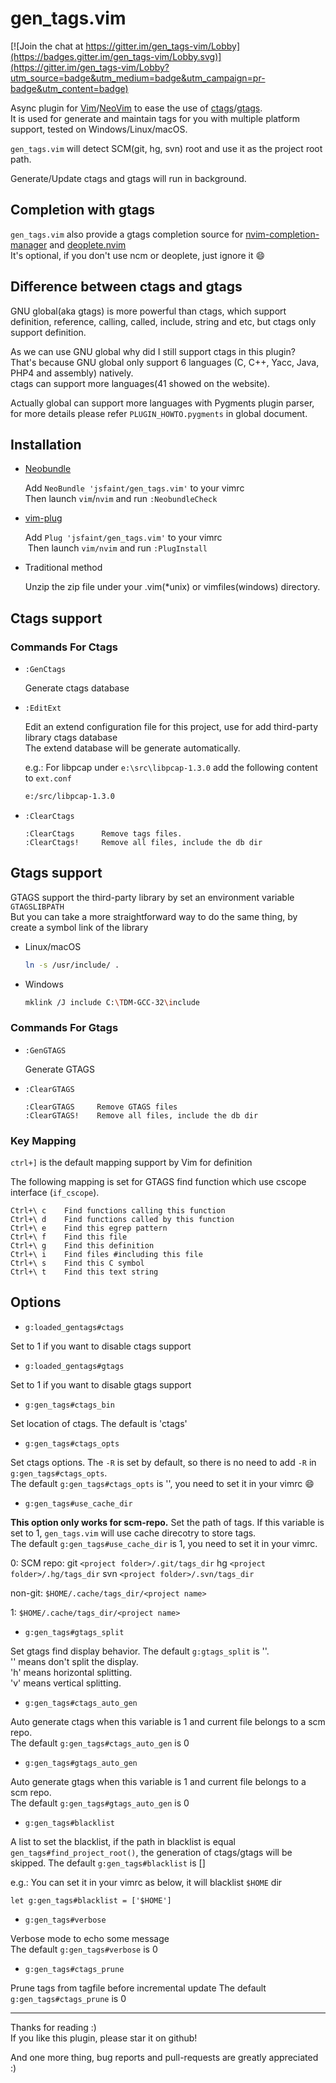 # gen_tags.vim

[![Join the chat at https://gitter.im/gen_tags-vim/Lobby](https://badges.gitter.im/gen_tags-vim/Lobby.svg)](https://gitter.im/gen_tags-vim/Lobby?utm_source=badge&utm_medium=badge&utm_campaign=pr-badge&utm_content=badge)

  Async plugin for [Vim](https://github.com/vim/vim)/[NeoVim](https://github.com/neovim/neovim) to ease the use of [ctags](http://ctags.io/)/[gtags](http://www.gnu.org/software/global/).</br>
  It is used for generate and maintain tags for you with multiple platform support, tested on Windows/Linux/macOS.

  `gen_tags.vim` will detect SCM(git, hg, svn) root and use it as the project root path.

  Generate/Update ctags and gtags will run in background.

## Completion with gtags

  `gen_tags.vim` also provide a gtags completion source for [nvim-completion-manager](https://github.com/roxma/nvim-completion-manager) and [deoplete.nvim](https://github.com/Shougo/deoplete.nvim)</br>
  It's optional, if you don't use ncm or deoplete, just ignore it :smile:

## Difference between ctags and gtags

  GNU global(aka gtags) is more powerful than ctags, which support definition, reference, calling, called, include, string and etc, but ctags only support definition.

  As we can use GNU global why did I still support ctags in this plugin?</br>
  That's because GNU global only support 6 languages (C, C++, Yacc, Java, PHP4 and assembly) natively.</br>
  ctags can support more languages(41 showed on the website).

  Actually global can support more languages with Pygments plugin parser, for more details please refer `PLUGIN_HOWTO.pygments` in global document.

## Installation

* [Neobundle](https://github.com/shougo/neobundle.vim)

  Add `NeoBundle 'jsfaint/gen_tags.vim'` to your vimrc</br>
  Then launch `vim`/`nvim` and run `:NeobundleCheck`

* [vim-plug](https://github.com/junegunn/vim-plug)

  Add `Plug 'jsfaint/gen_tags.vim'` to your vimrc</br>
  Then launch `vim/nvim` and run `:PlugInstall`

* Traditional method

  Unzip the zip file under your .vim(*unix) or vimfiles(windows) directory.

## Ctags support

### Commands For Ctags

  * `:GenCtags`

    Generate ctags database

  * `:EditExt`

    Edit an extend configuration file for this project, use for add third-party library ctags database</br>
    The extend database will be generate automatically.

    e.g.: For libpcap under `e:\src\libpcap-1.3.0` add the following content to `ext.conf`

    ```bash
    e:/src/libpcap-1.3.0
    ```

  * `:ClearCtags`

    ```viml
    :ClearCtags      Remove tags files.
    :ClearCtags!     Remove all files, include the db dir
    ```

## Gtags support

  GTAGS support the third-party library by set an environment variable `GTAGSLIBPATH`</br>
  But you can take a more straightforward way to do the same thing, by create a symbol link of the library

  * Linux/macOS

    ```bash
    ln -s /usr/include/ .
    ```

  * Windows

    ```bash
    mklink /J include C:\TDM-GCC-32\include
    ```

### Commands For Gtags

  * `:GenGTAGS`

    Generate GTAGS

  * `:ClearGTAGS`

    ```viml
    :ClearGTAGS     Remove GTAGS files
    :ClearGTAGS!    Remove all files, include the db dir
    ```

### Key Mapping

  `ctrl+]` is the default mapping support by Vim for definition

  The following mapping is set for GTAGS find function which use cscope interface (`if_cscope`).

  ```text
  Ctrl+\ c    Find functions calling this function
  Ctrl+\ d    Find functions called by this function
  Ctrl+\ e    Find this egrep pattern
  Ctrl+\ f    Find this file
  Ctrl+\ g    Find this definition
  Ctrl+\ i    Find files #including this file
  Ctrl+\ s    Find this C symbol
  Ctrl+\ t    Find this text string
  ```

## Options

* `g:loaded_gentags#ctags`

Set to 1 if you want to disable ctags support

* `g:loaded_gentags#gtags`

Set to 1 if you want to disable gtags support

* `g:gen_tags#ctags_bin`

Set location of ctags. The default is 'ctags'

* `g:gen_tags#ctags_opts`

Set ctags options. The `-R` is set by default, so there is no need to add `-R` in `g:gen_tags#ctags_opts`.</br>
The default `g:gen_tags#ctags_opts` is '', you need to set it in your vimrc :smile:

* `g:gen_tags#use_cache_dir`

**This option only works for scm-repo.**
Set the path of tags. If this variable is set to 1, `gen_tags.vim` will use cache direcotry to store tags.</br>
The default `g:gen_tags#use_cache_dir` is 1, you need to set it in  your vimrc.

0:
  SCM repo:
      git `<project folder>/.git/tags_dir`
      hg `<project folder>/.hg/tags_dir`
      svn `<project folder>/.svn/tags_dir`

  non-git: `$HOME/.cache/tags_dir/<project name>`

1:
  `$HOME/.cache/tags_dir/<project name>`

* `g:gen_tags#gtags_split`

Set gtags find display behavior. The default `g:gtags_split` is ''.</br>
'' means don't split the display.</br>
'h' means horizontal splitting.</br>
'v' means vertical splitting.</br>

* `g:gen_tags#ctags_auto_gen`

Auto generate ctags when this variable is 1 and current file belongs to a scm repo.</br>
The default `g:gen_tags#ctags_auto_gen` is 0

* `g:gen_tags#gtags_auto_gen`

Auto generate gtags when this variable is 1 and current file belongs to a scm repo.</br>
The default `g:gen_tags#gtags_auto_gen` is 0

* `g:gen_tags#blacklist`

A list to set the blacklist, if the path in  blacklist is equal `gen_tags#find_project_root()`, the generation of ctags/gtags will be skipped.
The default `g:gen_tags#blacklist` is []

e.g.: You can set it in your vimrc as below, it will blacklist `$HOME` dir

```viml
let g:gen_tags#blacklist = ['$HOME']
```

* `g:gen_tags#verbose`

Verbose mode to echo some message</br>
The default `g:gen_tags#verbose` is 0

* `g:gen_tags#ctags_prune`

Prune tags from tagfile before incremental update
The default `g:gen_tags#ctags_prune` is 0

----

Thanks for reading :)</br>
If you like this plugin, please star it on github!

And one more thing, bug reports and pull-requests are greatly appreciated :)

